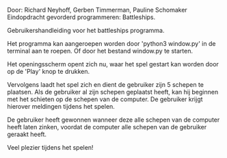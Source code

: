 Door: Richard Neyhoff, Gerben Timmerman, Pauline Schomaker
Eindopdracht gevorderd programmeren: Battleships.

Gebruikershandleiding voor het battleships programma.

Het programma kan aangeroepen worden door 'python3 window.py' in de 
terminal aan te roepen. Of door het bestand window.py te starten.

Het openingsscherm opent zich nu, waar het spel gestart kan worden door op de
'Play' knop te drukken.

Vervolgens laadt het spel zich en dient de gebruiker zijn 5 schepen te plaatsen.
Als de gebruiker al zijn schepen geplaatst heeft, kan hij beginnen met het schieten
op de schepen van de computer. De gebruiker krijgt hierover meldingen tijdens het spelen.

De gebruiker heeft gewonnen wanneer deze alle schepen van de computer heeft laten
zinken, voordat de computer alle schepen van de gebruiker geraakt heeft.

Veel plezier tijdens het spelen!

